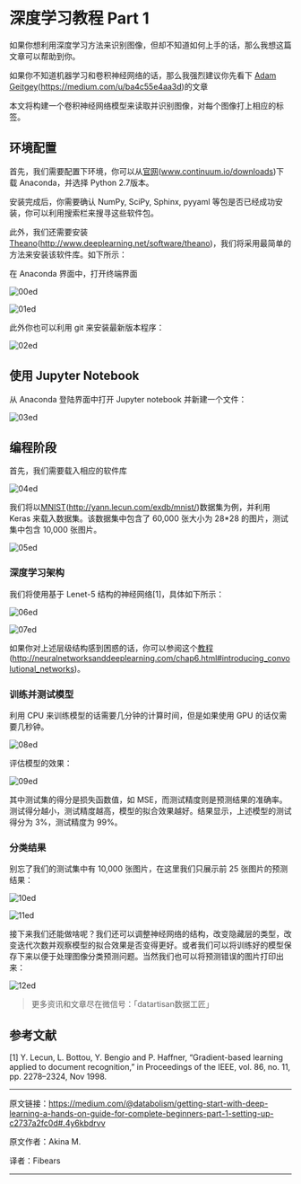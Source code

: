 # 深度学习教程 Part 1

如果你想利用深度学习方法来识别图像，但却不知道如何上手的话，那么我想这篇文章可以帮助到你。

如果你不知道机器学习和卷积神经网络的话，那么我强烈建议你先看下 [Adam Geitgey](https://medium.com/u/ba4c55e4aa3d)(https://medium.com/u/ba4c55e4aa3d)的文章

本文将构建一个卷积神经网络模型来读取并识别图像，对每个图像打上相应的标签。

## 环境配置

首先，我们需要配置下环境，你可以从[官网](www.continuum.io/downloads)(www.continuum.io/downloads)下载 Anaconda，并选择 Python 2.7版本。

安装完成后，你需要确认 NumPy, SciPy, Sphinx, pyyaml 等包是否已经成功安装，你可以利用搜索栏来搜寻这些软件包。

此外，我们还需要安装 [Theano](http://www.deeplearning.net/software/theano)(http://www.deeplearning.net/software/theano)，我们将采用最简单的方法来安装该软件库。如下所示：

在 Anaconda 界面中，打开终端界面

![00ed](http://static.datartisan.com/upload/attachment/2016/11/nLaS2XkA.png)

![01ed](http://static.datartisan.com/upload/attachment/2016/11/Qsh7kC7E.png)  

此外你也可以利用 git 来安装最新版本程序：

![02ed](http://static.datartisan.com/upload/attachment/2016/11/acPq3CCs.png)

## 使用 Jupyter Notebook

从 Anaconda 登陆界面中打开 Jupyter notebook 并新建一个文件：

![03ed](http://static.datartisan.com/upload/attachment/2016/11/ww84EyKV.png)


## 编程阶段

首先，我们需要载入相应的软件库

![04ed](http://static.datartisan.com/upload/attachment/2016/11/xwbxQHLt.png)  

我们将以[MNIST](http://yann.lecun.com/exdb/mnist/)(http://yann.lecun.com/exdb/mnist/)数据集为例，并利用 Keras 来载入数据集。该数据集中包含了 60,000 张大小为 28*28 的图片，测试集中包含 10,000 张图片。

![05ed](http://static.datartisan.com/upload/attachment/2016/11/5goQyPHc.png)  

### 深度学习架构

我们将使用基于 Lenet-5 结构的神经网络[1]，具体如下所示：

![06ed](http://static.datartisan.com/upload/attachment/2016/11/Yi8ZOuWY.png)  

![07ed](http://static.datartisan.com/upload/attachment/2016/11/wd72tNWO.png)   

如果你对上述层级结构感到困惑的话，你可以参阅这个[教程](http://neuralnetworksanddeeplearning.com/chap6.html#introducing_convolutional_networks)(http://neuralnetworksanddeeplearning.com/chap6.html#introducing_convolutional_networks)。  


### 训练并测试模型

利用 CPU 来训练模型的话需要几分钟的计算时间，但是如果使用 GPU 的话仅需要几秒钟。

![08ed](http://static.datartisan.com/upload/attachment/2016/11/MV6ZyXKr.png)   

评估模型的效果：

![09ed](http://static.datartisan.com/upload/attachment/2016/11/WPuy9N3s.png)   

其中测试集的得分是损失函数值，如 MSE，而测试精度则是预测结果的准确率。测试得分越小，测试精度越高，模型的拟合效果越好。结果显示，上述模型的测试得分为 3%，测试精度为 99%。


### 分类结果

别忘了我们的测试集中有 10,000 张图片，在这里我们只展示前 25 张图片的预测结果：

![10ed](http://static.datartisan.com/upload/attachment/2016/11/NlXHkmpF.png)   

![11ed](http://static.datartisan.com/upload/attachment/2016/11/i74uZZGg.png)   

接下来我们还能做啥呢？我们还可以调整神经网络的结构，改变隐藏层的类型，改变迭代次数并观察模型的拟合效果是否变得更好。或者我们可以将训练好的模型保存下来以便于处理图像分类预测问题。当然我们也可以将预测错误的图片打印出来：

![12ed](http://static.datartisan.com/upload/attachment/2016/11/1xQZRngd.png)   

>更多资讯和文章尽在微信号：「datartisan数据工匠」

## 参考文献

[1] Y. Lecun, L. Bottou, Y. Bengio and P. Haffner, “Gradient-based learning applied to document recognition,” in Proceedings of the IEEE, vol. 86, no. 11, pp. 2278–2324, Nov 1998.  

---

原文链接：https://medium.com/@databolism/getting-start-with-deep-learning-a-hands-on-guide-for-complete-beginners-part-1-setting-up-c2737a2fc0d#.4y6kbdrvv

原文作者：Akina M.

译者：Fibears

---


